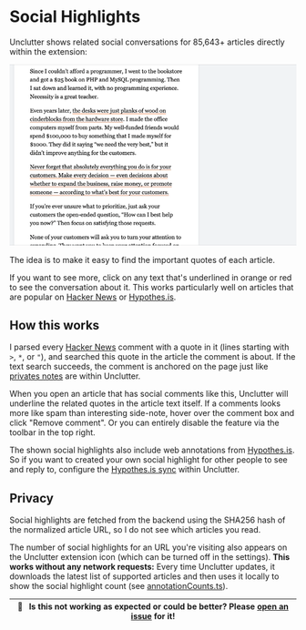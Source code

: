 # Social Highlights

Unclutter shows related social conversations for 85,643+ articles directly within the extension:

![](./media/clips/social.gif)

The idea is to make it easy to find the important quotes of each article.

If you want to see more, click on any text that's underlined in orange or red to see the conversation about it. This works particularly well on articles that are popular on [Hacker News](https://hn.lindylearn.io/best) or [Hypothes.is](https://annotations.lindylearn.io/domain/theatlantic.com).

## How this works

I parsed every [Hacker News](https://news.ycombinator.com) comment with a quote in it (lines starting with `>`, `*`, or `"`), and searched this quote in the article the comment is about. If the text search succeeds, the comment is anchored on the page just like [privates notes](https://github.com/lindylearn/unclutter/blob/main/docs/annotations.md) are within Unclutter.

When you open an article that has social comments like this, Unclutter will underline the related quotes in the article text itself. If a comments looks more like spam than interesting side-note, hover over the comment box and click "Remove comment". Or you can entirely disable the feature via the toolbar in the top right.

The shown social highlights also include web annotations from [Hypothes.is](https://hypothes.is). So if you want to created your own social highlight for other people to see and reply to, configure the [Hypothes.is sync](https://github.com/lindylearn/unclutter/blob/main/docs/annotations.md) within Unclutter.

## Privacy

Social highlights are fetched from the backend using the SHA256 hash of the normalized article URL, so I do not see which articles you read.

The number of social highlights for an URL you're visiting also appears on the Unclutter extension icon (which can be turned off in the settings). **This works without any network requests:** Every time Unclutter updates, it downloads the latest list of supported articles and then uses it locally to show the social highlight count (see [annotationCounts.ts](https://github.com/lindylearn/unclutter/blob/main/source/background/annotationCounts.ts)).

| 🐛     **Is this not working as expected or could be better? Please [open an issue](https://github.com/lindylearn/unclutter/issues/new) for it!** |
| ------------------------------------------------------------------------------------------------------------------------------------------------- |

